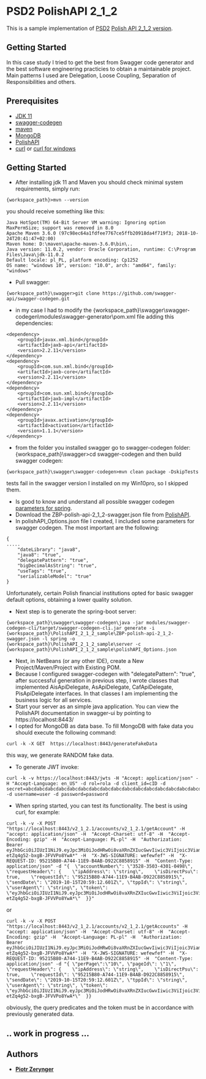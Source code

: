 # PSD2 PolishAPI 2_1_2
This is a sample implementation of [PSD2](https://en.wikipedia.org/wiki/Payment_Services_Directive)
[Polish API 2_1_2 version](https://polishapi.org/en/).
## Getting Started
In this case study I tried to get the best from Swagger code generator and the best software engineering practicies to obtain a maintainable project. Main patterns I used are Delegation, Loose Coupling, Separation of Responsibilities and others.
## Prerequisites
* [JDK 11](https://www.oracle.com/technetwork/java/javase/downloads/index.html)
* [swagger-codegen](https://github.com/swagger-api/swagger-codegen)
* [maven](https://maven.apache.org/)
* [MongoDB](https://www.mongodb.com/)
* [PolishAPI](https://app.swaggerhub.com/apis/ZBP/polish-api/2_1_2)
* [curl](https://github.com/curl/curl) or [curl for windows](https://curl.haxx.se/windows/)
## Getting Started
* After installing jdk 11 and Maven you should check minimal system requirements, simply run:
```
{workspace_path}>mvn --version
```
you should receive something like this:
```
Java HotSpot(TM) 64-Bit Server VM warning: Ignoring option MaxPermSize; support was removed in 8.0
Apache Maven 3.6.0 (97c98ec64a1fdfee7767ce5ffb20918da4f719f3; 2018-10-24T20:41:47+02:00)
Maven home: D:\maven\apache-maven-3.6.0\bin\..
Java version: 11.0.2, vendor: Oracle Corporation, runtime: C:\Program Files\Java\jdk-11.0.2
Default locale: pl_PL, platform encoding: Cp1252
OS name: "windows 10", version: "10.0", arch: "amd64", family: "windows"
```
* Pull swagger:
```
{workspace_path}\swagger>git clone https://github.com/swagger-api/swagger-codegen.git
```
* in my case I had to modify the {workspace_path}\swagger\swagger-codegen\modules\swagger-generator\pom.xml
    file adding this dependencies:
```
<dependency>
    <groupId>javax.xml.bind</groupId>
    <artifactId>jaxb-api</artifactId>
    <version>2.2.11</version>
</dependency>
<dependency>
    <groupId>com.sun.xml.bind</groupId>
    <artifactId>jaxb-core</artifactId>
    <version>2.2.11</version>
</dependency>
<dependency>
    <groupId>com.sun.xml.bind</groupId>
    <artifactId>jaxb-impl</artifactId>
    <version>2.2.11</version>
</dependency>
<dependency>
    <groupId>javax.activation</groupId>
    <artifactId>activation</artifactId>
    <version>1.1.1</version>
</dependency>
```
* from the folder you installed swagger go to swagger-codegen folder:
{workspace_path}\swagger>cd swagger-codegen
and then build swagger codegen:
```
{workspace_path}\swagger\swagger-codegen>mvn clean package -DskipTests
```
tests fail in the swagger version I installed on my Win10pro, so I skipped them.
* Is good to know and understand all possible swagger codegen [parameters for spring](https://generator.swagger.io/api/gen/servers/spring).
* Download the ZBP-polish-api-2_1_2-swagger.json file from [PolishAPI](https://app.swaggerhub.com/apis/ZBP/polish-api/2_1_2).
* In polishAPI_Options.json file I created, I included some parameters for swagger codegen. The most important are the following:
```
{
.....
    "dateLibrary": "java8",
    "java8": "true",
    "delegatePattern": "true",
    "bigDecimalAsString": "true",
    "useTags": "true",
    "serializableModel": "true"
}
```
Unfortunately, certain Polish financial institutions opted for basic swagger default options, obtaining a lower quality solution.
* Next step is to generate the spring-boot server:
```
{workspace_path}\swagger\swagger-codegen\java -jar modules/swagger-codegen-cli/target/swagger-codegen-cli.jar generate -i {workspace_path}\PolishAPI_2_1_2_sample\ZBP-polish-api-2_1_2-swagger.json -l spring -o {workspace_path}\PolishAPI_2_1_2_sample\server -c {workspace_path}\PolishAPI_2_1_2_sample\polishAPI_Options.json
```
* Next, in NetBeans (or any other IDE), create a New Project/Maven/Project with Existing POM.
* Because I configured swagger-codegen with "delegatePattern": "true", after successful generation in previous step, I wrote classes that implemented AisApiDelegate, AsApiDelegate, CafApiDelegate, PisApiDelegate interfaces. In that classes I am implementing the business logic for all services.
* Start your server as an simple java application. You can view the PolishAPI documentation in swagger-ui by pointing to
https://localhost:8443/
* I opted for MongoDB as data base. To fill MongoDB with fake data you should execute the following command:
```
curl -k -X GET  https://localhost:8443/generateFakeData
```
this way, we generate RANDOM fake data. 
* To generate JWT invoke:
```
curl -k -v https://localhost:8443/jwts -H "Accept: application/json" -H "Accept-Language: en_US" -d rol=rola -d client_id=cID -d secret=abcdabcdabcdabcdabcdabcdabcdabcdabcdabcdabcdabcdabcdabcdabcdabcdabcd -d username=user -d password=password
```
* When spring started, you can test its functionality. The best is using curl, for example:
```
curl -k -v -X POST "https://localhost:8443/v2_1_2.1/accounts/v2_1_2.1/getAccount" -H  "accept: application/json" -H  "Accept-Charset: utf-8" -H  "Accept-Encoding: gzip" -H  "Accept-Language: PL-pl" -H  "Authorization: Bearer eyJhbGciOiJIUzI1NiJ9.eyJpc3MiOiJodHRwOi8vaXRnZXIucGwvIiwic3ViIjoic3ViamVjdCIsImF1ZCI6ImF1ZGllbmNlIiwiZXhwIjoxNTcyODE4NzgxLCJyb2wiOlsiSGVsbG8iLCJXb3JsZCJdLCJuYW1lIjoiY2xpZW50X2lkIiwic2NvcGUiOiJpdGdlcl9wb2xpc2hBUElfMl8xXzIifQ.ZLJBKnRrQxecJrRXLJ-etZq4g52-bxgB-JFVVPo8YwA*" -H  "X-JWS-SIGNATURE: wefewfef" -H  "X-REQUEST-ID: 95215B80-A744-11E9-B4AB-D922C8858915" -H  "Content-Type: application/json" -d "{  \"accountNumber\": \"3528-3503-4301-0498\",  \"requestHeader\": {    \"ipAddress\": \"string\",    \"isDirectPsu\": true,    \"requestId\": \"95215B80-A744-11E9-B4AB-D922C8858915\",    \"sendDate\": \"2019-10-15T20:59:12.601Z\", \"tppId\": \"string\",    \"userAgent\": \"string\", \"token\": \"eyJhbGciOiJIUzI1NiJ9.eyJpc3MiOiJodHRwOi8vaXRnZXIucGwvIiwic3ViIjoic3ViamVjdCIsImF1ZCI6ImF1ZGllbmNlIiwiZXhwIjoxNTcyODE4NzgxLCJyb2wiOlsiSGVsbG8iLCJXb3JsZCJdLCJuYW1lIjoiY2xpZW50X2lkIiwic2NvcGUiOiJpdGdlcl9wb2xpc2hBUElfMl8xXzIifQ.ZLJBKnRrQxecJrRXLJ-etZq4g52-bxgB-JFVVPo8YwA*\"  }}"
```
or
```
curl -k -v -X POST "https://localhost:8443/v2_1_2.1/accounts/v2_1_2.1/getAccounts" -H  "accept: application/json" -H  "Accept-Charset: utf-8" -H  "Accept-Encoding: gzip" -H  "Accept-Language: PL-pl" -H  "Authorization: Bearer eyJhbGciOiJIUzI1NiJ9.eyJpc3MiOiJodHRwOi8vaXRnZXIucGwvIiwic3ViIjoic3ViamVjdCIsImF1ZCI6ImF1ZGllbmNlIiwiZXhwIjoxNTcyODE4NzgxLCJyb2wiOlsiSGVsbG8iLCJXb3JsZCJdLCJuYW1lIjoiY2xpZW50X2lkIiwic2NvcGUiOiJpdGdlcl9wb2xpc2hBUElfMl8xXzIifQ.ZLJBKnRrQxecJrRXLJ-etZq4g52-bxgB-JFVVPo8YwA*" -H  "X-JWS-SIGNATURE: wefewfef" -H  "X-REQUEST-ID: 95215B80-A744-11E9-B4AB-D922C8858915" -H  "Content-Type: application/json" -d "{ \"perPage\":\"10\", \"pageId\": \"1\",  \"requestHeader\": {    \"ipAddress\": \"string\",    \"isDirectPsu\": true,    \"requestId\": \"95215B80-A744-11E9-B4AB-D922C8858915\",    \"sendDate\": \"2019-10-15T20:59:12.601Z\", \"tppId\": \"string\",    \"userAgent\": \"string\", \"token\": \"eyJhbGciOiJIUzI1NiJ9.eyJpc3MiOiJodHRwOi8vaXRnZXIucGwvIiwic3ViIjoic3ViamVjdCIsImF1ZCI6ImF1ZGllbmNlIiwiZXhwIjoxNTcyODE4NzgxLCJyb2wiOlsiSGVsbG8iLCJXb3JsZCJdLCJuYW1lIjoiY2xpZW50X2lkIiwic2NvcGUiOiJpdGdlcl9wb2xpc2hBUElfMl8xXzIifQ.ZLJBKnRrQxecJrRXLJ-etZq4g52-bxgB-JFVVPo8YwA*\"  }}
```
obviously, the query predicates and the token must be in accordance with previously generated data.
## .. work in progress ...
## Authors
* **[Piotr Zerynger](p.zerynger@gmail.com)**

